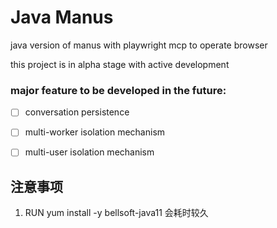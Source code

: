 # Java Manus

java version of manus with playwright mcp to operate browser

this project is in alpha stage with active development

### major feature to be developed in the future:
- [ ] conversation persistence
- [ ] multi-worker isolation mechanism
- [ ] multi-user isolation mechanism


## 注意事项

1. RUN yum install -y bellsoft-java11 会耗时较久

